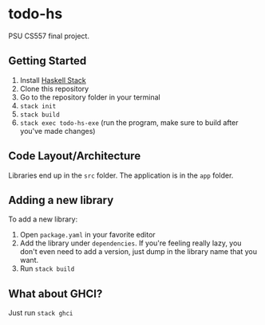 # todo-hs

PSU CS557 final project.

## Getting Started

1. Install [Haskell Stack][1]
2. Clone this repository
3. Go to the repository folder in your terminal
4. `stack init`
5. `stack build`
6. `stack exec todo-hs-exe` (run the program, make sure to build after you've made changes)

## Code Layout/Architecture

Libraries end up in the `src` folder.
The application is in the `app` folder.

## Adding a new library

To add a new library:

1. Open `package.yaml` in your favorite editor
2. Add the library under `dependencies`. If you're feeling really lazy, you don't even need to add a version, just dump in the library name that you want.
3. Run `stack build`

## What about GHCI?

Just run `stack ghci`




[1]: https://docs.haskellstack.org/en/stable/install_and_upgrade/#macos
